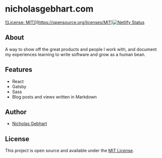 # nicholasgebhart.com

[![License: MIT]](https://img.shields.io/badge/License-MIT-informational)](https://opensource.org/licenses/MIT)[![Netlify Status](https://api.netlify.com/api/v1/badges/423cb447-1e8b-44db-9a4c-0593c2106bc5/deploy-status)](https://app.netlify.com/sites/pedantic-wright-5c2ff8/deploys)

## About

A way to show off the great products and people I work with, and document my experiences learning to write software and grow as a human bean.

## Features
 - React
 - Gatsby
 - Sass
 - Blog posts and views written in Markdown

## Author
 - [Nicholas Gebhart](https://nicholasgebhart.com)

## License

This project is open source and available under the [MIT License](LICENSE).
